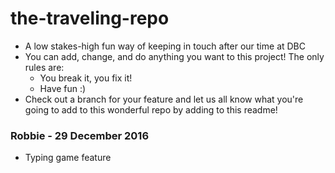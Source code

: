 # the-traveling-repo

* A low stakes-high fun way of keeping in touch after our time at DBC
* You can add, change, and do anything you want to this project! The only rules are:
  * You break it, you fix it!
  * Have fun :) 
* Check out a branch for your feature and let us all know what you're going to add to this wonderful repo by adding to this readme!

### Robbie - 29 December 2016
* Typing game feature


